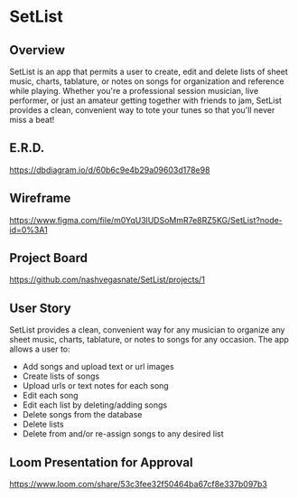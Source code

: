 # SetList

## Overview
SetList is an app that permits a user to create, edit and delete lists of sheet music, charts, tablature, or notes on songs for organization and reference while playing. Whether you're a professional session musician, live performer, or just an amateur getting together with friends to jam, SetList provides a clean, convenient way to tote your tunes so that you'll never miss a beat!

## E.R.D.
https://dbdiagram.io/d/60b6c9e4b29a09603d178e98

## Wireframe
https://www.figma.com/file/m0YqU3lUDSoMmR7e8RZ5KG/SetList?node-id=0%3A1

## Project Board
https://github.com/nashvegasnate/SetList/projects/1

## User Story
SetList provides a clean, convenient way for any musician to organize any sheet music, charts, tablature, or notes to songs for any occasion. The app allows a user to:
- Add songs and upload text or url images
- Create lists of songs
- Upload urls or text notes for each song
- Edit each song
- Edit each list by deleting/adding songs
- Delete songs from the database
- Delete lists 
- Delete from and/or re-assign songs to any desired list

## Loom Presentation for Approval
https://www.loom.com/share/53c3fee32f50464ba67cf8e337b097b3

